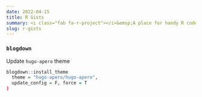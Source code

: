 ```yaml
---
date: 2022-04-15
title: R Gists
summary: <i class="fab fa-r-project"></i>&emsp;A place for handy R code snippets
slug: r-gists
---
```


### `blogdown`

Update `hugo-apero` theme
```r
blogdown::install_theme
  theme = "hugo-apero/hugo-apero",
  update_config = F, force = T
)
```

